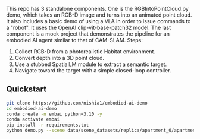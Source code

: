 This repo has 3 standalone components. One is the RGBIntoPointCloud.py demo, which takes an RGB-D image and turns into an animated point cloud.
It also includes a basic demo of using a VLA in order to issue commands to a "robot". It uses the OpenAI clip-vit-base-patch32 model.
The last component is a mock project that demonstrates the pipeline for an embodied AI agent similar to that of CAM-SLAM.
Steps:
1. Collect RGB-D from a photorealistic Habitat environment.
2. Convert depth into a 3D point cloud.
3. Use a stubbed SpatialLM module to extract a semantic target.
4. Navigate toward the target with a simple closed-loop controller.

## Quickstart
```bash
git clone https://github.com/nishia1/embodied-ai-demo
cd embodied-ai-demo
conda create -n embai python=3.10 -y
conda activate embai
pip install -r requirements.txt
python demo.py --scene data/scene_datasets/replica/apartment_0/apartment_0.glb



